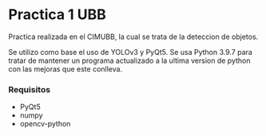 # Practica 1 UBB

Practica realizada en el CIMUBB, la cual se trata de la deteccion de objetos.

Se utilizo como base el uso de YOLOv3 y PyQt5. Se usa Python 3.9.7 para tratar de mantener un
programa actualizado a la ultima version de python con las mejoras que este conlleva.

### Requisitos
- PyQt5
- numpy
- opencv-python
